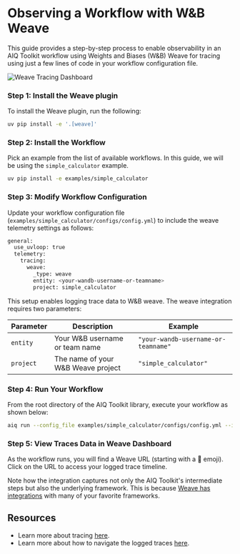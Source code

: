 <!--
SPDX-FileCopyrightText: Copyright (c) 2025, NVIDIA CORPORATION & AFFILIATES. All rights reserved.
SPDX-License-Identifier: Apache-2.0

Licensed under the Apache License, Version 2.0 (the "License");
you may not use this file except in compliance with the License.
You may obtain a copy of the License at

http://www.apache.org/licenses/LICENSE-2.0

Unless required by applicable law or agreed to in writing, software
distributed under the License is distributed on an "AS IS" BASIS,
WITHOUT WARRANTIES OR CONDITIONS OF ANY KIND, either express or implied.
See the License for the specific language governing permissions and
limitations under the License.
-->

# Observing a Workflow with W&B Weave

This guide provides a step-by-step process to enable observability in an AIQ Toolkit workflow using Weights and Biases (W&B) Weave for tracing using just a few lines of code in your workflow configuration file.

![Weave Tracing Dashboard](../_static/weave_tracing.png)

### Step 1: Install the Weave plugin

To install the Weave plugin, run the following:

```bash
uv pip install -e '.[weave]'
```

### Step 2: Install the Workflow

Pick an example from the list of available workflows. In this guide, we will be using the `simple_calculator` example.

```bash
uv pip install -e examples/simple_calculator
```

### Step 3: Modify Workflow Configuration

Update your workflow configuration file (`examples/simple_calculator/configs/config.yml`) to include the weave telemetry settings as follows:

```bash
general:
  use_uvloop: true
  telemetry:
    tracing:
      weave:
        _type: weave
        entity: <your-wandb-username-or-teamname>
        project: simple_calculator
```

This setup enables logging trace data to W&B weave. The weave integration requires two parameters:

| Parameter | Description | Example |
|-----------|-------------|---------|
| `entity` | Your W&B username or team name | `"your-wandb-username-or-teamname"` |
| `project` | The name of your W&B Weave project | `"simple_calculator"` |

### Step 4: Run Your Workflow
From the root directory of the AIQ Toolkit library, execute your workflow as shown below:

```bash
aiq run --config_file examples/simple_calculator/configs/config.yml --input "Is the product of 2 * 4 greater than the current hour of the day?"
```

### Step 5: View Traces Data in Weave Dashboard

As the workflow runs, you will find a Weave URL (starting with a 🍩 emoji). Click on the URL to access your logged trace timeline.

Note how the integration captures not only the AIQ Toolkit's intermediate steps but also the underlying framework. This is because [Weave has integrations](https://weave-docs.wandb.ai/guides/integrations/) with many of your favorite frameworks.

## Resources

- Learn more about tracing [here](https://weave-docs.wandb.ai/guides/tracking/tracing).
- Learn more about how to navigate the logged traces [here](https://weave-docs.wandb.ai/guides/tracking/trace-tree).
